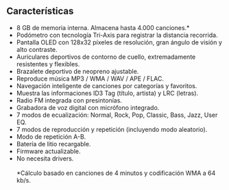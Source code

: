 ## Características

- 8 GB de memoria interna. Almacena hasta 4.000 canciones.*
- Podómetro con tecnología Tri-Axis para registrar la distancia recorrida.
- Pantalla OLED con 128x32 píxeles de resolución, gran ángulo de visión y alto contraste.
- Auriculares deportivos de contorno de cuello, extremadamente resistentes y flexibles.
- Brazalete deportivo de neopreno ajustable.
- Reproduce música MP3 / WMA / WAV / APE / FLAC.
- Navegación inteligente de canciones por categorías y favoritos.
- Muestra las informaciones ID3 Tag (título, artista) y LRC (letras).
- Radio FM integrada con presintonías.
- Grabadora de voz digital con micrófono integrado.
- 7 modos de ecualización: Normal, Rock, Pop, Classic, Bass, Jazz, User EQ.
- 7 modos de reproducción y repetición (incluyendo modo aleatorio).
- Modo de repetición A-B.
- Batería de litio recargable.
- Firmware actualizable.
- No necesita drivers.
<br><br>*Cálculo basado en canciones de 4 minutos y codificación WMA a 64 kb/s.
